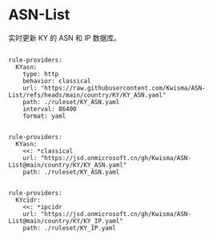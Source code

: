 
# ASN-List

实时更新 KY 的 ASN 和 IP 数据库。

<pre><code class="language-javascript">
rule-providers:
  KYasn:
    type: http
    behavior: classical
    url: "https://raw.githubusercontent.com/Kwisma/ASN-List/refs/heads/main/country/KY/KY_ASN.yaml"
    path: ./ruleset/KY_ASN.yaml
    interval: 86400
    format: yaml
</code></pre>

<pre><code class="language-javascript">
rule-providers:
  KYasn:
    <<: *classical
    url: "https://jsd.onmicrosoft.cn/gh/Kwisma/ASN-List@main/country/KY/KY_ASN.yaml"
    path: ./ruleset/KY_ASN.yaml
</code></pre>

<pre><code class="language-javascript">
rule-providers:
  KYcidr:
    <<: *ipcidr
    url: "https://jsd.onmicrosoft.cn/gh/Kwisma/ASN-List@main/country/KY/KY_IP.yaml"
    path: ./ruleset/KY_IP.yaml
</code></pre>